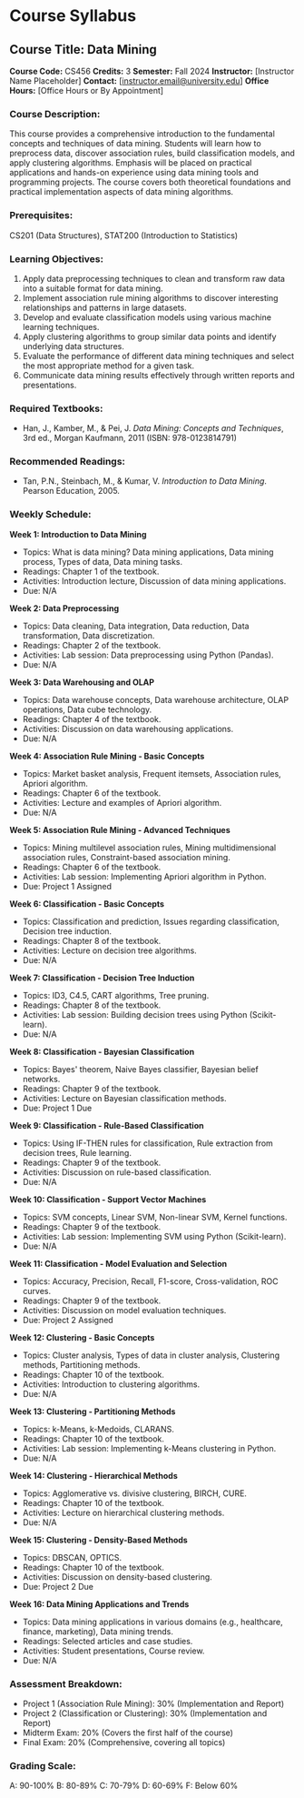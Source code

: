 # Course Syllabus
## Course Title: Data Mining
**Course Code:** CS456
**Credits:** 3
**Semester:** Fall 2024
**Instructor:** [Instructor Name Placeholder]
**Contact:** [instructor.email@university.edu]
**Office Hours:** [Office Hours or By Appointment]

### Course Description:
This course provides a comprehensive introduction to the fundamental concepts and techniques of data mining. Students will learn how to preprocess data, discover association rules, build classification models, and apply clustering algorithms. Emphasis will be placed on practical applications and hands-on experience using data mining tools and programming projects. The course covers both theoretical foundations and practical implementation aspects of data mining algorithms.

### Prerequisites:
CS201 (Data Structures), STAT200 (Introduction to Statistics)

### Learning Objectives:
1.  Apply data preprocessing techniques to clean and transform raw data into a suitable format for data mining.
2.  Implement association rule mining algorithms to discover interesting relationships and patterns in large datasets.
3.  Develop and evaluate classification models using various machine learning techniques.
4.  Apply clustering algorithms to group similar data points and identify underlying data structures.
5.  Evaluate the performance of different data mining techniques and select the most appropriate method for a given task.
6.  Communicate data mining results effectively through written reports and presentations.

### Required Textbooks:
- Han, J., Kamber, M., & Pei, J. *Data Mining: Concepts and Techniques*, 3rd ed., Morgan Kaufmann, 2011 (ISBN: 978-0123814791)

### Recommended Readings:
- Tan, P.N., Steinbach, M., & Kumar, V. *Introduction to Data Mining*. Pearson Education, 2005.

### Weekly Schedule:
**Week 1: Introduction to Data Mining**
- Topics: What is data mining? Data mining applications, Data mining process, Types of data, Data mining tasks.
- Readings: Chapter 1 of the textbook.
- Activities: Introduction lecture, Discussion of data mining applications.
- Due: N/A

**Week 2: Data Preprocessing**
- Topics: Data cleaning, Data integration, Data reduction, Data transformation, Data discretization.
- Readings: Chapter 2 of the textbook.
- Activities: Lab session: Data preprocessing using Python (Pandas).
- Due: N/A

**Week 3: Data Warehousing and OLAP**
- Topics: Data warehouse concepts, Data warehouse architecture, OLAP operations, Data cube technology.
- Readings: Chapter 4 of the textbook.
- Activities: Discussion on data warehousing applications.
- Due: N/A

**Week 4: Association Rule Mining - Basic Concepts**
- Topics: Market basket analysis, Frequent itemsets, Association rules, Apriori algorithm.
- Readings: Chapter 6 of the textbook.
- Activities: Lecture and examples of Apriori algorithm.
- Due: N/A

**Week 5: Association Rule Mining - Advanced Techniques**
- Topics: Mining multilevel association rules, Mining multidimensional association rules, Constraint-based association mining.
- Readings: Chapter 6 of the textbook.
- Activities: Lab session: Implementing Apriori algorithm in Python.
- Due: Project 1 Assigned

**Week 6: Classification - Basic Concepts**
- Topics: Classification and prediction, Issues regarding classification, Decision tree induction.
- Readings: Chapter 8 of the textbook.
- Activities: Lecture on decision tree algorithms.
- Due: N/A

**Week 7: Classification - Decision Tree Induction**
- Topics: ID3, C4.5, CART algorithms, Tree pruning.
- Readings: Chapter 8 of the textbook.
- Activities: Lab session: Building decision trees using Python (Scikit-learn).
- Due: N/A

**Week 8: Classification - Bayesian Classification**
- Topics: Bayes' theorem, Naive Bayes classifier, Bayesian belief networks.
- Readings: Chapter 9 of the textbook.
- Activities: Lecture on Bayesian classification methods.
- Due: Project 1 Due

**Week 9: Classification - Rule-Based Classification**
- Topics: Using IF-THEN rules for classification, Rule extraction from decision trees, Rule learning.
- Readings: Chapter 9 of the textbook.
- Activities: Discussion on rule-based classification.
- Due: N/A

**Week 10: Classification - Support Vector Machines**
- Topics: SVM concepts, Linear SVM, Non-linear SVM, Kernel functions.
- Readings: Chapter 9 of the textbook.
- Activities: Lab session: Implementing SVM using Python (Scikit-learn).
- Due: N/A

**Week 11: Classification - Model Evaluation and Selection**
- Topics: Accuracy, Precision, Recall, F1-score, Cross-validation, ROC curves.
- Readings: Chapter 9 of the textbook.
- Activities: Discussion on model evaluation techniques.
- Due: Project 2 Assigned

**Week 12: Clustering - Basic Concepts**
- Topics: Cluster analysis, Types of data in cluster analysis, Clustering methods, Partitioning methods.
- Readings: Chapter 10 of the textbook.
- Activities: Introduction to clustering algorithms.
- Due: N/A

**Week 13: Clustering - Partitioning Methods**
- Topics: k-Means, k-Medoids, CLARANS.
- Readings: Chapter 10 of the textbook.
- Activities: Lab session: Implementing k-Means clustering in Python.
- Due: N/A

**Week 14: Clustering - Hierarchical Methods**
- Topics: Agglomerative vs. divisive clustering, BIRCH, CURE.
- Readings: Chapter 10 of the textbook.
- Activities: Lecture on hierarchical clustering methods.
- Due: N/A

**Week 15: Clustering - Density-Based Methods**
- Topics: DBSCAN, OPTICS.
- Readings: Chapter 10 of the textbook.
- Activities: Discussion on density-based clustering.
- Due: Project 2 Due

**Week 16: Data Mining Applications and Trends**
- Topics: Data mining applications in various domains (e.g., healthcare, finance, marketing), Data mining trends.
- Readings: Selected articles and case studies.
- Activities: Student presentations, Course review.
- Due: N/A

### Assessment Breakdown:
- Project 1 (Association Rule Mining): 30% (Implementation and Report)
- Project 2 (Classification or Clustering): 30% (Implementation and Report)
- Midterm Exam: 20% (Covers the first half of the course)
- Final Exam: 20% (Comprehensive, covering all topics)

### Grading Scale:
A: 90-100%
B: 80-89%
C: 70-79%
D: 60-69%
F: Below 60%